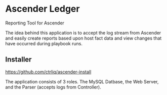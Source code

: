 # Ascender Ledger
Reporting Tool for Ascender

The idea behind this application is to accept the log stream from Ascender and easily create reports based upon host fact data and view changes that have occurred during playbook runs.


## Installer
https://github.com/ctrliq/ascender-install

The application consists of 3 roles.  The MySQL Datbase, the Web Server, and the Parser (accepts logs from Controller).


